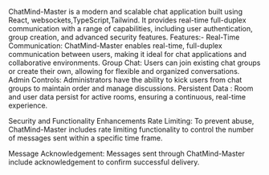ChatMind-Master  is a modern and scalable chat application built using React, websockets,TypeScript,Tailwind. It provides real-time full-duplex communication with a range of capabilities, including user authentication, group creation, and advanced security features.
 Features:-
Real-Time Communication: ChatMind-Master  enables real-time, full-duplex communication between users, making it ideal for chat applications and collaborative environments.
Group Chat:  Users can join existing chat groups or create their own, allowing for flexible and organized conversations.
Admin Controls:  Administrators have the ability to kick users from chat groups to maintain order and manage discussions.
Persistent Data : Room and user data persist for active rooms, ensuring a continuous, real-time experience.

Security and Functionality Enhancements
Rate Limiting:  To prevent abuse, ChatMind-Master includes rate limiting functionality to control the number of messages sent within a specific time frame.

Message Acknowledgement: Messages sent through ChatMind-Master include acknowledgement to confirm successful delivery.

